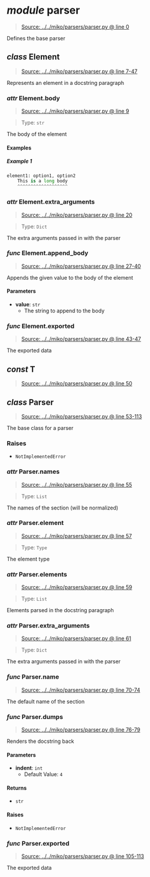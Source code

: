 # *module* **parser**

> [Source: ../../miko/parsers/parser.py @ line 0](../../miko/parsers/parser.py#L0)

Defines the base parser

## *class* **Element**

> [Source: ../../miko/parsers/parser.py @ line 7-47](../../miko/parsers/parser.py#L7-L47)

Represents an element in a docstring paragraph

### *attr* Element.**body**

> [Source: ../../miko/parsers/parser.py @ line 9](../../miko/parsers/parser.py#L9)

> Type: `str`

The body of the element

#### Examples

##### Example 1

```python
element1: option1, option2
    This is a long body
    ^^^^^^^^^^^^^^^^^^^
```

### *attr* Element.**extra_arguments**

> [Source: ../../miko/parsers/parser.py @ line 20](../../miko/parsers/parser.py#L20)

> Type: `Dict`

The extra arguments passed in with the parser

### *func* Element.**append_body**

> [Source: ../../miko/parsers/parser.py @ line 27-40](../../miko/parsers/parser.py#L27-L40)

Appends the given value to the body of the element

#### Parameters

- **value**: `str`
  - The string to append to the body


### *func* Element.**exported**

> [Source: ../../miko/parsers/parser.py @ line 43-47](../../miko/parsers/parser.py#L43-L47)

The exported data

## *const* **T**

> [Source: ../../miko/parsers/parser.py @ line 50](../../miko/parsers/parser.py#L50)

## *class* **Parser**

> [Source: ../../miko/parsers/parser.py @ line 53-113](../../miko/parsers/parser.py#L53-L113)

The base class for a parser

### Raises

- `NotImplementedError`

### *attr* Parser.**names**

> [Source: ../../miko/parsers/parser.py @ line 55](../../miko/parsers/parser.py#L55)

> Type: `List`

The names of the section (will be normalized)

### *attr* Parser.**element**

> [Source: ../../miko/parsers/parser.py @ line 57](../../miko/parsers/parser.py#L57)

> Type: `Type`

The element type

### *attr* Parser.**elements**

> [Source: ../../miko/parsers/parser.py @ line 59](../../miko/parsers/parser.py#L59)

> Type: `List`

Elements parsed in the docstring paragraph

### *attr* Parser.**extra_arguments**

> [Source: ../../miko/parsers/parser.py @ line 61](../../miko/parsers/parser.py#L61)

> Type: `Dict`

The extra arguments passed in with the parser

### *func* Parser.**name**

> [Source: ../../miko/parsers/parser.py @ line 70-74](../../miko/parsers/parser.py#L70-L74)

The default name of the section

### *func* Parser.**dumps**

> [Source: ../../miko/parsers/parser.py @ line 76-79](../../miko/parsers/parser.py#L76-L79)

Renders the docstring back

#### Parameters

- **indent**: `int`
  - Default Value: `4`


#### Returns

- `str`

#### Raises

- `NotImplementedError`

### *func* Parser.**exported**

> [Source: ../../miko/parsers/parser.py @ line 105-113](../../miko/parsers/parser.py#L105-L113)

The exported data
